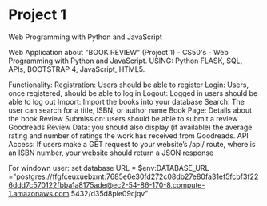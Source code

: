 # Project 1

Web Programming with Python and JavaScript

Web Application about "BOOK REVIEW" (Project 1) -  CS50's - Web Programming with Python and JavaScript.
USING: Python FLASK, SQL, APIs, BOOTSTRAP 4, JavaScript, HTML5.

Functionality:
Registration: Users should be able to register
Login: Users, once registered, should be able to log in
Logout: Logged in users should be able to log out
Import: Import the books into your database
Search: The user can search for a title, ISBN, or author name
Book Page: Details about the book
Review Submission: users should be able to submit a review
Goodreads Review Data:  you should also display (if available) the average rating and number of ratings the work has received from Goodreads.
API Access: If users make a GET request to your website’s /api/<isbn> route, where <isbn> is an ISBN number, your website should return a JSON response 

For windown user:
set database URL = $env:DATABASE_URL ="postgres://ffgfceuxuebxmt:7685e6e30fd272c08db27e80fa31ef5fcbf3f226ddd7c570122fbba1a8175ade@ec2-54-86-170-8.compute-1.amazonaws.com:5432/d35d8pie09cjqv"
